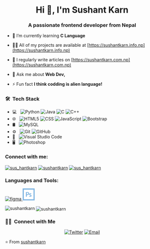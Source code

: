 <h1 align="center">Hi 👋, I'm Sushant Karn</h1>
<h3 align="center">A passionate frontend developer from Nepal</h3>


- 🌱 I’m currently learning **C Language**

- 👨‍💻 All of my projects are available at [https://sushantkarn.info.np](https://sushantkarn.info.np)

- 📝 I regularly write articles on [https://sushantkarn.com.np](https://sushantkarn.com.np)

- 💬 Ask me about **Web Dev,**

- ⚡ Fun fact **I think codding is alien language!**

<h3> 🛠 &nbsp;Tech Stack</h3>

- 💻 &nbsp;
  ![Python](https://img.shields.io/badge/-Python-333333?style=flat&logo=python)
  ![Java](https://img.shields.io/badge/-Java-333333?style=flat&logo=Java&logoColor=007396)
  ![C](https://img.shields.io/badge/-C-333333?style=flat&logo=C&logoColor=00599C)
  ![C++](https://img.shields.io/badge/-C++-333333?style=flat&logo=C%2B%2B&logoColor=00599C)
- 🌐 &nbsp;
  ![HTML5](https://img.shields.io/badge/-HTML5-333333?style=flat&logo=HTML5)
  ![CSS](https://img.shields.io/badge/-CSS-333333?style=flat&logo=CSS3&logoColor=1572B6)
  ![JavaScript](https://img.shields.io/badge/-JavaScript-333333?style=flat&logo=javascript)
  ![Bootstrap](https://img.shields.io/badge/-Bootstrap-333333?style=flat&logo=bootstrap&logoColor=563D7C)
- 🛢 &nbsp;
  ![MySQL](https://img.shields.io/badge/-MySQL-333333?style=flat&logo=mysql)
- ⚙️ &nbsp;
  ![Git](https://img.shields.io/badge/-Git-333333?style=flat&logo=git)
  ![GitHub](https://img.shields.io/badge/-GitHub-333333?style=flat&logo=github)
- 🔧 &nbsp;
  ![Visual Studio Code](https://img.shields.io/badge/-Visual%20Studio%20Code-333333?style=flat&logo=visual-studio-code&logoColor=007ACC)
- 🖥 &nbsp;
  ![Photoshop](https://img.shields.io/badge/-Photoshop-333333?style=flat&logo=adobe-photoshop)


<h3 align="left">Connect with me:</h3>
<p align="left">
<a href="https://twitter.com/sus_hantkarn" target="blank"><img align="center" src="https://raw.githubusercontent.com/rahuldkjain/github-profile-readme-generator/master/src/images/icons/Social/twitter.svg" alt="sus_hantkarn" height="30" width="40" /></a>
<a href="https://linkedin.com/in/sushantkarn" target="blank"><img align="center" src="https://raw.githubusercontent.com/rahuldkjain/github-profile-readme-generator/master/src/images/icons/Social/linked-in-alt.svg" alt="sushantkarn" height="30" width="40" /></a>
<a href="https://instagram.com/sus_hantkarn" target="blank"><img align="center" src="https://raw.githubusercontent.com/rahuldkjain/github-profile-readme-generator/master/src/images/icons/Social/instagram.svg" alt="sus_hantkarn" height="30" width="40" /></a>
</p>

<h3 align="left">Languages and Tools:</h3>
<p align="left"> <a href="https://www.figma.com/" target="_blank" rel="noreferrer"> <img src="https://www.vectorlogo.zone/logos/figma/figma-icon.svg" alt="figma" width="40" height="40"/> <a href="https://www.photoshop.com/en" target="_blank" rel="noreferrer"> <img src="https://raw.githubusercontent.com/devicons/devicon/master/icons/photoshop/photoshop-line.svg" alt="photoshop" width="40" height="40"/> </a> </p>

<p><img align="left" src="https://github-readme-stats.vercel.app/api/top-langs?username=sushantkarn&show_icons=true&locale=en&layout=compact" alt="sushantkarn" /></p>

<p>&nbsp;<img align="center" src="https://github-readme-stats.vercel.app/api?username=sushantkarn&show_icons=true&locale=en" alt="sushantkarn" /></p>

<h3> 🤝🏻 &nbsp;Connect with Me </h3>

<p align="center">
<a href="https://twitter.com/sus_hantkarn"><img alt="Twitter" src="https://img.shields.io/twitter/follow/sus_hantkarn?style=social"></a>
<a href="mailto:sushantkarn.ino.np@gmail.com"><img alt="Email" src="https://img.shields.io/badge/Email-sushantkarn.ino.np@gmail.com-blue?style=flat-square&logo=gmail"></a>
</p>

⭐️ From [sushantkarn](https://github.com/sushantkarn)
